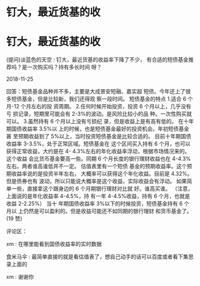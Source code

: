 # 钉大，最近货基的收

# 钉大，最近货基的收

(提问)淡蓝色的天空 : 钉大，最近货基的收益率下降了不少， 有合适的短债基金推荐吗？是一次购买吗？持有多长时间 呀？

2018-11-25

回答：短债基金品种并不多，主要是大成景安短融、嘉实超 短债。今年还上了很多短债基金，但是比较新，我们还得观 察一段时间。 短债基金的特点 1.适合 6 个月-12 个月左右的投 资周期。 2.任何时候开始投资，投资 6 个月以上，几乎没有亏 损记录，短期里可能会有 2-3%的波动。是风险比较小的品 种。一次性购买就可以。 3.虽然持有 6 个月以上没有亏损纪 录，但是收益上是有高有低的。 在十年期国债收益率 3.5%以 上的时候，也是短债基金最好的投资机会。年初短债基金甚 至预期收益到了 5%以上，当时投资短债基金是比较合适的。 目前十年期国债收益率 3-3.5%，处于正常区域。短债基金在 这个区间买入持有 6 个月，也可以获得正常收益，大约是在 4- 4.3%左右的年化收益率浮动，根据市场情况来的。 这个收益 会比货币基金要高一些。同期 6 个月长度的银行理财收益也在 4-4.3%左右。两者谁高谁低并不一定。 估值表里有一个短债 基金的预期收益率。这个预期收益率说的是投资半年左右， 大概率可以获得这个年化收益。目前是 4.32%。但是债券也有 波动，所以只能说大概率是这个收益，实际收益会有浮动。 如果简单一些，直接拿这个跟身边的 6 个月期银行理财对比就 好。谁高买谁。 （注意，上面说的是年化收益率 4-4.5%，持 有一年 4-4.5%收益，持有 6 个月，也就是收益 2-2.25%） 当十 年期国债收益率 3%以下的时候投资，短债基金持有 6 个月以 上仍然是可以盈利的。但是收益可能还不如同期的银行理财 和货币基金了。(19 赞)

评论区：

xm : 在哪里能看到国债收益率的实时数据

食米马伞 : 最简单直接的就是看估值表了，想自己动手的话可以百度或者看下集思录上面的

xm : 谢谢你